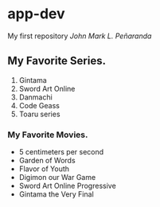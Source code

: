 # app-dev
My first repository
*John Mark L. Peñaranda*
## My Favorite Series.
1. Gintama
2. Sword Art Online
3. Danmachi
4. Code Geass
5. Toaru series
### My Favorite Movies.
- 5 centimeters per second
- Garden of Words
- Flavor of Youth
- Digimon our War Game
- Sword Art Online Progressive
- Gintama the Very Final
